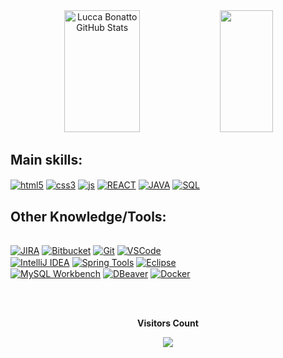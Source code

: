<div align="center">  
 <img width="49%" height="195px" src="https://github-readme-stats-sigma-five.vercel.app/api?username=DevBonatto&show_icons=true&count_private=true&hide_border=true&title_color=00bfbf&icon_color=00bfbf&text_color=c9d1d9&bg_color=0d1117" alt="Lucca Bonatto GitHub Stats" /> 
  <img width="41%" height="195px" src="https://github-readme-stats-sigma-five.vercel.app/api/top-langs/?username=DevBonatto&layout=compact&hide_border=true&title_color=00bfbf&text_color=00bfbf&bg_color=0d1117" />
</div>

## Main skills:
<div style="display: inline-block; width: 350px;">
  <a href="https://developer.mozilla.org/en-US/docs/Web/Guide/HTML/HTML5"><img align="center" alt="html5" src="https://img.shields.io/badge/HTML-E34F26?style=for-the-badge&logo=html5&logoColor=white"/></a>
  <a href="https://developer.mozilla.org/en-US/docs/Web/CSS"><img align="center" alt="css3" src="https://img.shields.io/badge/CSS-1572B6?style=for-the-badge&logo=css3&logoColor=white"/></a> 
  <a href="https://developer.mozilla.org/en-US/docs/Web/JavaScript"><img align="center" alt="js" src="https://img.shields.io/badge/JavaScript-F7DF1E?style=for-the-badge&logo=javascript&logoColor=black"/></a>
  <a href="https://reactjs.org/"><img align="center" alt="REACT" src="https://img.shields.io/badge/React-20232A?style=for-the-badge&logo=react&logoColor=61DAFB"/></a>
  <a href="https://www.java.com/" target="_blank"><img align="center" alt="JAVA" src="https://img.shields.io/badge/Java-ED8B00?style=for-the-badge&logo=java&logoColor=white"/></a>
  <a href="https://developer.mozilla.org/en-US/docs/Glossary/SQL"><img  align="center" src="https://img.shields.io/badge/SQL-316192?style=for-the-badge&logo=sql&logoColor=white" alt="SQL"></a>
</div>
  
## Other Knowledge/Tools:
<p style="display: inline-block; width: 300px;">
 <a href="https://www.atlassian.com/software/jira"><img align="center" alt="JIRA" src="https://img.shields.io/badge/Jira-0052CC?style=for-the-badge&logo=jira&logoColor=white"/></a>
 <a href="https://bitbucket.org/"><img align="center" alt="Bitbucket" src="https://img.shields.io/badge/Bitbucket-0052CC?style=for-the-badge&logo=bitbucket&logoColor=white"/></a>
 <a href="https://git-scm.com/"><img align="center" alt="Git" src="https://img.shields.io/badge/Git-000000?style=for-the-badge&logo=git&logoColor=F05032"/></a> 
 <a href="https://code.visualstudio.com/"><img align="center" alt="VSCode" src="https://img.shields.io/badge/VSCode-007ACC?style=for-the-badge&logo=visual-studio-code&logoColor=white"/></a>
 <a href="https://www.jetbrains.com/idea/"><img align="center" alt="IntelliJ IDEA" src="https://img.shields.io/badge/IntelliJ%20IDEA-000000?style=for-the-badge&logo=intellij-idea&logoColor=white"/></a>
 <a href="https://spring.io/tools"><img align="center" alt="Spring Tools" src="https://img.shields.io/badge/Spring%20Tools 4-6DB33F?style=for-the-badge&logo=spring&logoColor=white"/></a>
 <a href="https://www.eclipse.org/"><img align="center" alt="Eclipse" src="https://img.shields.io/badge/Eclipse-2C2255?style=for-the-badge&logo=eclipse&logoColor=white"/></a>
 <a href="https://www.mysql.com/products/workbench/"><img align="center" alt="MySQL Workbench" src="https://img.shields.io/badge/MySQL%20Workbench-00618A?style=for-the-badge&logo=mysql&logoColor=white"/></a>
 <a href="https://dbeaver.io/"><img align="center" alt="DBeaver" src="https://img.shields.io/badge/DBeaver-6C3C9F?style=for-the-badge&logo=dbeaver&logoColor=white"/></a>
 <a href="https://www.docker.com/"><img align="center" alt="Docker" src="https://img.shields.io/badge/Docker-2496ED?style=for-the-badge&logo=docker&logoColor=white"/></a>
</p>

<br>
<br>
<br>

<div align="center">
<p align="centre"><b>Visitors Count</b></p>  
<a href="https://profile-counter.glitch.me/{DevBonatto}/count.svg"><p align="center"><img align="center" src="https://profile-counter.glitch.me/{DevBonatto}/count.svg" /></p></a>
<br></div>
<!--[![Ashutosh's github activity graph](https://github-readme-activity-graph.cyclic.app/graph?username=DevBonatto&bg_color=000000&color=164fc0&line=f5f5f5&point=757070&area=true&hide_border=true)](https://github.com/ashutosh00710/github-readme-activity-graph)
<p align="center">
  <img src="https://github-profile-trophy.vercel.app/?username=DevBonatto&theme=dracula&row=2&no-bg=true&column=3&margin-w=15&margin-h=15" />
</p>
